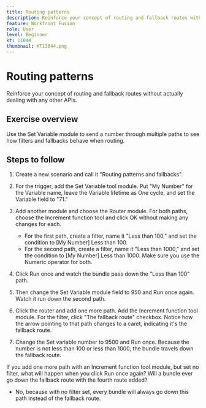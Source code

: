 ```yaml
---
title: Routing patterns
description: Reinforce your concept of routing and fallback routes without actually dealing with any other APIs.
feature: Workfront Fusion
role: User
level: Beginner
kt: 11044
thumbnail: KT11044.png
---
```


# Routing patterns

Reinforce your concept of routing and fallback routes without actually dealing with any other APIs.

## Exercise overview

Use the Set Variable module to send a number through multiple paths to see how filters and fallbacks behave when routing.

## Steps to follow

1. Create a new scenario and call it "Routing patterns and fallbacks".

1. For the trigger, add the Set Variable tool module. Put "My Number" for the Variable name, leave the Variable lifetime as One cycle, and set the Variable field to "71."


1. Add another module and choose the Router module. For both paths, choose the Increment function tool and click OK without making any changes for each.

   + For the first path, create a filter, name it "Less than 100," and set the condition to [My Number] Less than 100.
   + For the second path, create a filter, name it "Less than 1000," and set the condition to [My Number] Less than 1000. Make sure you use the Numeric operator for both.

1. Click Run once and watch the bundle pass down the "Less than 100" path.

1. Then change the Set Variable module field to 950 and Run once again. Watch it run down the second path.

1. Click the router and add one more path. Add the Increment function tool module. For the filter, click "The fallback route" checkbox. Notice how the arrow pointing to that path changes to a caret, indicating it's the fallback route.

1. Change the Set variable number to 9500 and Run once. Because the number is not less than 100 or less than 1000, the bundle travels down the fallback route.

If you add one more path with an Increment function tool module, but set no filter, what will happen when you click Run once again? Will a bundle ever go down the fallback route with the fourth route added?

+ No, because with no filter set, every bundle will always go down this path instead of the fallback route.
